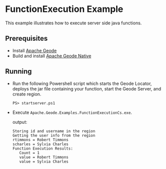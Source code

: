 ﻿# FunctionExecution Example
This example illustrates how to execute server side java functions.

## Prerequisites
* Install [Apache Geode](https://geode.apache.org)
* Build and install [Apache Geode Native](https://github.com/apache/geode-native)

## Running
* Run the following Powershell script which starts the Geode Locator, deploys the jar file containing your function, start the Geode Server, and create region.
  ```
  PS> startserver.ps1
  ```
* Execute `Apache.Geode.Examples.FunctionExecutionCs.exe`.
  
  output:
  ```
  Storing id and username in the region
  Getting the user info from the region
  rtimmons = Robert Timmons
  scharles = Sylvia Charles
  Function Execution Results:
     Count = 1
     value = Robert Timmons
     value = Sylvia Charles
  ```
